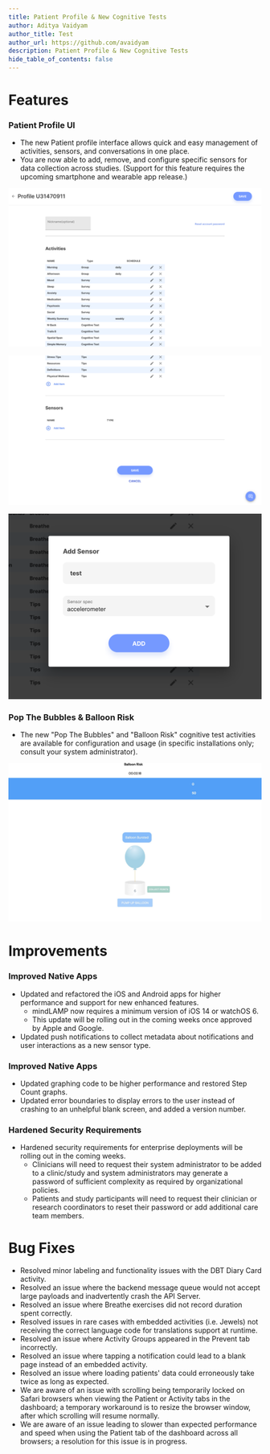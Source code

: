 ```yaml
---
title: Patient Profile & New Cognitive Tests
author: Aditya Vaidyam
author_title: Test
author_url: https://github.com/avaidyam
description: Patient Profile & New Cognitive Tests
hide_table_of_contents: false
---
```


# Features 

### Patient Profile UI

- The new Patient profile interface allows quick and easy management of activities, sensors, and conversations in one place.
- You are now able to add, remove, and configure specific sensors for data collection across studies. (Support for this feature requires the upcoming smartphone and wearable app release.)

![](assets/Screen_Shot_2021-02-12_at_11.54.43_AM.png)

![](assets/Screen_Shot_2021-02-12_at_11.54.48_AM.png)

![](assets/Screen_Shot_2021-02-12_at_11.55.09_AM.png)

### Pop The Bubbles & Balloon Risk

- The new "Pop The Bubbles" and "Balloon Risk" cognitive test activities are available for configuration and usage (in specific installations only; consult your system administrator).

![](assets/Untitled_A.png)

# Improvements

### **Improved Native Apps**

- Updated and refactored the iOS and Android apps for higher performance and support for new enhanced features.
    - mindLAMP now requires a minimum version of iOS 14 or watchOS 6.
    - This update will be rolling out in the coming weeks once approved by Apple and Google.
- Updated push notifications to collect metadata about notifications and user interactions as a new sensor type.

### **Improved Native Apps**

- Updated graphing code to be higher performance and restored Step Count graphs.
- Updated error boundaries to display errors to the user instead of crashing to an unhelpful blank screen, and added a version number.

### Hardened Security Requirements

- Hardened security requirements for enterprise deployments will be rolling out in the coming weeks.
    - Clinicians will need to request their system administrator to be added to a clinic/study and system administrators may generate a password of sufficient complexity as required by organizational policies.
    - Patients and study participants will need to request their clinician or research coordinators to reset their password or add additional care team members.

# Bug Fixes

- Resolved minor labeling and functionality issues with the DBT Diary Card activity.
- Resolved an issue where the backend message queue would not accept large payloads and inadvertently crash the API Server.
- Resolved an issue where Breathe exercises did not record duration spent correctly.
- Resolved issues in rare cases with embedded activities (i.e. Jewels) not receiving the correct language code for translations support at runtime.
- Resolved an issue where Activity Groups appeared in the Prevent tab incorrectly.
- Resolved an issue where tapping a notification could lead to a blank page instead of an embedded activity.
- Resolved an issue where loading patients' data could erroneously take twice as long as expected.
- We are aware of an issue with scrolling being temporarily locked on Safari browsers when viewing the Patient or Activity tabs in the dashboard; a temporary workaround is to resize the browser window, after which scrolling will resume normally.
- We are aware of an issue leading to slower than expected performance and speed when using the Patient tab of the dashboard across all browsers; a resolution for this issue is in progress.
